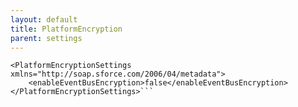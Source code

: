 ```yaml
---
layout: default
title: PlatformEncryption
parent: settings
---
```


```<?xml version="1.0" encoding="UTF-8"?>
<PlatformEncryptionSettings xmlns="http://soap.sforce.com/2006/04/metadata">
    <enableEventBusEncryption>false</enableEventBusEncryption>
</PlatformEncryptionSettings>```
